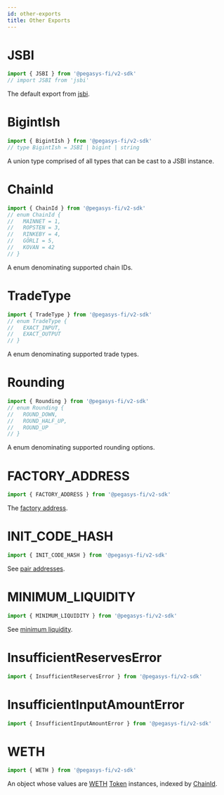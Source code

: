 ```yaml
---
id: other-exports
title: Other Exports
---
```


# JSBI

```typescript
import { JSBI } from '@pegasys-fi/v2-sdk'
// import JSBI from 'jsbi'
```

The default export from [jsbi](https://github.com/GoogleChromeLabs/jsbi).

# BigintIsh

```typescript
import { BigintIsh } from '@pegasys-fi/v2-sdk'
// type BigintIsh = JSBI | bigint | string
```

A union type comprised of all types that can be cast to a JSBI instance.

# ChainId

```typescript
import { ChainId } from '@pegasys-fi/v2-sdk'
// enum ChainId {
//   MAINNET = 1,
//   ROPSTEN = 3,
//   RINKEBY = 4,
//   GÖRLI = 5,
//   KOVAN = 42
// }
```

A enum denominating supported chain IDs.

# TradeType

```typescript
import { TradeType } from '@pegasys-fi/v2-sdk'
// enum TradeType {
//   EXACT_INPUT,
//   EXACT_OUTPUT
// }
```

A enum denominating supported trade types.

# Rounding

```typescript
import { Rounding } from '@pegasys-fi/v2-sdk'
// enum Rounding {
//   ROUND_DOWN,
//   ROUND_HALF_UP,
//   ROUND_UP
// }
```

A enum denominating supported rounding options.

# FACTORY_ADDRESS

```typescript
import { FACTORY_ADDRESS } from '@pegasys-fi/v2-sdk'
```

The [factory address](../../../contracts/v1/reference/smart-contracts/factory#address).

# INIT_CODE_HASH

```typescript
import { INIT_CODE_HASH } from '@pegasys-fi/v2-sdk'
```

See [pair addresses](../../../contracts/v1/guides/smart-contract-integration/getting-pair-addresses).

# MINIMUM_LIQUIDITY

```typescript
import { MINIMUM_LIQUIDITY } from '@pegasys-fi/v2-sdk'
```

See [minimum liquidity](../../../contracts/v1/reference/smart-contracts/pair#minimum-liquidity).

# InsufficientReservesError

```typescript
import { InsufficientReservesError } from '@pegasys-fi/v2-sdk'
```

# InsufficientInputAmountError

```typescript
import { InsufficientInputAmountError } from '@pegasys-fi/v2-sdk'
```

# WETH

```typescript
import { WETH } from '@pegasys-fi/v2-sdk'
```

An object whose values are [WETH](../../../contracts/v1/reference/smart-contracts/router-02#weth) [Token](token) instances, indexed by [ChainId](#chainid).
